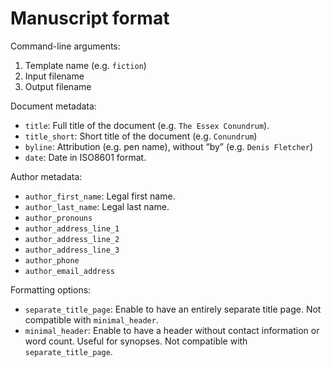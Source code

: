 # Manuscript format

Command-line arguments:

1. Template name (e.g. `fiction`)
2. Input filename
3. Output filename

Document metadata:

* `title`: Full title of the document (e.g. `The Essex Conundrum`).
* `title_short`: Short title of the document (e.g. `Conundrum`)
* `byline`: Attribution (e.g. pen name), without “by” (e.g. `Denis Fletcher`)
* `date`: Date in ISO8601 format.

Author metadata:

* `author_first_name`: Legal first name.
* `author_last_name`: Legal last name.
* `author_pronouns`
* `author_address_line_1`
* `author_address_line_2`
* `author_address_line_3`
* `author_phone`
* `author_email_address`

Formatting options:

* `separate_title_page`: Enable to have an entirely separate title page.
  Not compatible with `minimal_header`.
* `minimal_header`: Enable to have a header without contact information or word count. Useful for synopses. Not compatible with `separate_title_page`.
